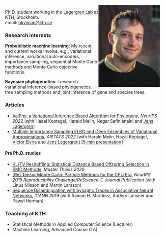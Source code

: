


<img align="right" src="oskar2.jpg" alt="drawing" width="200"/>

Ph.D. student working in the [Lagergren Lab](https://lagergrenlab.org/) at KTH, Stockholm.<br />email: okviman@kth.se

### Research interests 

**Probabilistic machine learning**: My recent and current works involve, e.g., variational inference, variational auto-encoders, importance sampling, sequential Monte Carlo methods and Monte Carlo objective functions.

**Bayesian phylogenetics**: I research variational inference-based phylogenetics, tree sampling methods and joint inference of gene and species trees.

### Articles
- [VaiPhy: a Variational Inference Based Algorithm for Phylogeny](https://arxiv.org/abs/2203.01121), *NeurIPS 2022* (with Hazal Koptagel, Harald Melin, Negar Safinianaini and [Jens Lagergren](https://lagergrenlab.org/))
- [Multiple Importance Sampling ELBO and Deep Ensembles of Variational Approximations](https://proceedings.mlr.press/v151/kviman22a.html), *AISTATS 2022* (with Harald Melin, Hazal Koptagel, [Víctor Elvira](https://victorelvira.github.io/) and [Jens Lagergren](https://lagergrenlab.org/)) \[[5-min presentation](https://slideslive.com/38980790/multiple-importance-sampling-elbo-and-deep-ensembles-of-variational-approximations?ref=recommended)\]
#### Pre Ph.D. studies
- [KL/TV Reshuffling: Statistical Distance Based Offspring Selection in SMC Methods](http://kth.diva-portal.org/smash/record.jsf?aq2=%5B%5B%5D%5D&c=15&af=%5B%5D&searchType=LIST_LATEST&sortOrder2=title_sort_asc&query=&language=en&pid=diva2%3A1692964&aq=%5B%5B%5D%5D&sf=all&aqe=%5B%5D&sortOrder=author_sort_asc&onlyFullText=false&noOfRows=50&dswid=-4716), *Master Thesis 2020*
- [\[Re\] Tensor Monte Carlo: Particle Methods for the GPU Era](http://rescience.github.io/bibliography/Kviman_2020.html), *NeurIPS 2019 Reproducibility Challenge/ReScience-C Journal Publication* (with Linus Nilsson and Martin Larsson)
- [Sequence Disambiguation with Synaptic Traces in Associative Neural Networks](https://link.springer.com/chapter/10.1007/978-3-030-30487-4_61), *ICANN 2019* (with Ramon H. Martinez, Anders Lansner and Pawel Herman)


### Teaching at KTH
- Statistical Methods in Applied Computer Science (Lecturer)
- Machine Learning, Advanced Course (TA)
